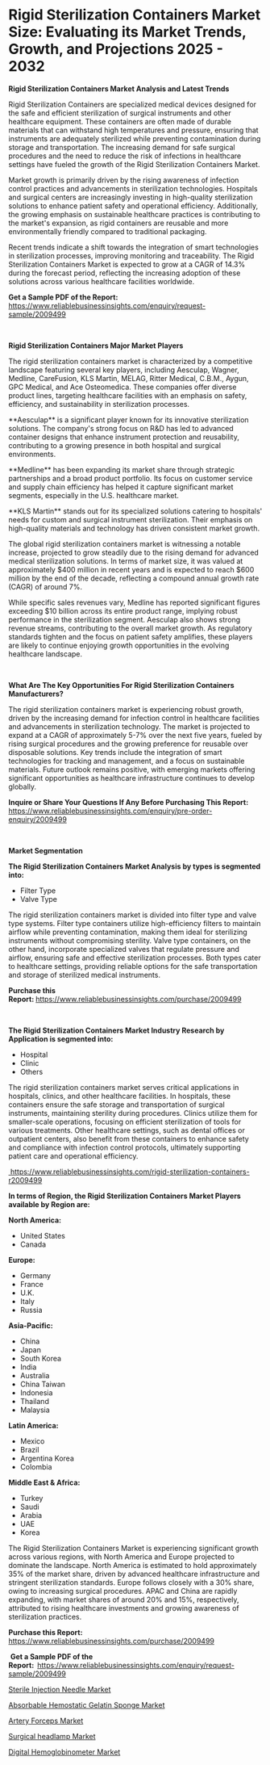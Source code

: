 <p><h1>Rigid Sterilization Containers Market Size: Evaluating its Market Trends, Growth, and Projections 2025 - 2032</h1></p><p><strong>Rigid Sterilization Containers Market Analysis and Latest Trends</strong></p>
<p><p>Rigid Sterilization Containers are specialized medical devices designed for the safe and efficient sterilization of surgical instruments and other healthcare equipment. These containers are often made of durable materials that can withstand high temperatures and pressure, ensuring that instruments are adequately sterilized while preventing contamination during storage and transportation. The increasing demand for safe surgical procedures and the need to reduce the risk of infections in healthcare settings have fueled the growth of the Rigid Sterilization Containers Market.</p><p>Market growth is primarily driven by the rising awareness of infection control practices and advancements in sterilization technologies. Hospitals and surgical centers are increasingly investing in high-quality sterilization solutions to enhance patient safety and operational efficiency. Additionally, the growing emphasis on sustainable healthcare practices is contributing to the market's expansion, as rigid containers are reusable and more environmentally friendly compared to traditional packaging.</p><p>Recent trends indicate a shift towards the integration of smart technologies in sterilization processes, improving monitoring and traceability. The Rigid Sterilization Containers Market is expected to grow at a CAGR of 14.3% during the forecast period, reflecting the increasing adoption of these solutions across various healthcare facilities worldwide.</p></p>
<p><strong>Get a Sample PDF of the Report:&nbsp;</strong> <a href="https://www.reliablebusinessinsights.com/enquiry/request-sample/2009499?utm_campaign=60&utm_medium=2&utm_source=Github&utm_content=ia&utm_term=04032025&utm_id=rigid-sterilization-containers">https://www.reliablebusinessinsights.com/enquiry/request-sample/2009499</a></p>
<p>&nbsp;</p>
<p><strong>Rigid Sterilization Containers Major Market Players</strong></p>
<p><p>The rigid sterilization containers market is characterized by a competitive landscape featuring several key players, including Aesculap, Wagner, Medline, CareFusion, KLS Martin, MELAG, Ritter Medical, C.B.M., Aygun, GPC Medical, and Ace Osteomedica. These companies offer diverse product lines, targeting healthcare facilities with an emphasis on safety, efficiency, and sustainability in sterilization processes.</p><p>**Aesculap** is a significant player known for its innovative sterilization solutions. The company's strong focus on R&D has led to advanced container designs that enhance instrument protection and reusability, contributing to a growing presence in both hospital and surgical environments.</p><p>**Medline** has been expanding its market share through strategic partnerships and a broad product portfolio. Its focus on customer service and supply chain efficiency has helped it capture significant market segments, especially in the U.S. healthcare market.</p><p>**KLS Martin** stands out for its specialized solutions catering to hospitals' needs for custom and surgical instrument sterilization. Their emphasis on high-quality materials and technology has driven consistent market growth.</p><p>The global rigid sterilization containers market is witnessing a notable increase, projected to grow steadily due to the rising demand for advanced medical sterilization solutions. In terms of market size, it was valued at approximately $400 million in recent years and is expected to reach $600 million by the end of the decade, reflecting a compound annual growth rate (CAGR) of around 7%.</p><p>While specific sales revenues vary, Medline has reported significant figures exceeding $10 billion across its entire product range, implying robust performance in the sterilization segment. Aesculap also shows strong revenue streams, contributing to the overall market growth. As regulatory standards tighten and the focus on patient safety amplifies, these players are likely to continue enjoying growth opportunities in the evolving healthcare landscape.</p></p>
<p>&nbsp;</p>
<p><strong>What Are The Key Opportunities For Rigid Sterilization Containers Manufacturers?</strong></p>
<p><p>The rigid sterilization containers market is experiencing robust growth, driven by the increasing demand for infection control in healthcare facilities and advancements in sterilization technology. The market is projected to expand at a CAGR of approximately 5-7% over the next five years, fueled by rising surgical procedures and the growing preference for reusable over disposable solutions. Key trends include the integration of smart technologies for tracking and management, and a focus on sustainable materials. Future outlook remains positive, with emerging markets offering significant opportunities as healthcare infrastructure continues to develop globally.</p></p>
<p><strong>Inquire or Share Your Questions If Any Before Purchasing This Report:</strong> <a href="https://www.reliablebusinessinsights.com/enquiry/pre-order-enquiry/2009499?utm_campaign=60&utm_medium=2&utm_source=Github&utm_content=ia&utm_term=04032025&utm_id=rigid-sterilization-containers">https://www.reliablebusinessinsights.com/enquiry/pre-order-enquiry/2009499</a></p>
<p>&nbsp;</p>
<p><strong>Market Segmentation</strong></p>
<p><strong>The Rigid Sterilization Containers Market Analysis by types is segmented into:</strong></p>
<p><ul><li>Filter Type</li><li>Valve Type</li></ul></p>
<p><p>The rigid sterilization containers market is divided into filter type and valve type systems. Filter type containers utilize high-efficiency filters to maintain airflow while preventing contamination, making them ideal for sterilizing instruments without compromising sterility. Valve type containers, on the other hand, incorporate specialized valves that regulate pressure and airflow, ensuring safe and effective sterilization processes. Both types cater to healthcare settings, providing reliable options for the safe transportation and storage of sterilized medical instruments.</p></p>
<p><strong>Purchase this Report:&nbsp;</strong><a href="https://www.reliablebusinessinsights.com/purchase/2009499?utm_campaign=60&utm_medium=2&utm_source=Github&utm_content=ia&utm_term=04032025&utm_id=rigid-sterilization-containers">https://www.reliablebusinessinsights.com/purchase/2009499</a></p>
<p>&nbsp;</p>
<p><strong>The Rigid Sterilization Containers Market Industry Research by Application is segmented into:</strong></p>
<p><ul><li>Hospital</li><li>Clinic</li><li>Others</li></ul></p>
<p><p>The rigid sterilization containers market serves critical applications in hospitals, clinics, and other healthcare facilities. In hospitals, these containers ensure the safe storage and transportation of surgical instruments, maintaining sterility during procedures. Clinics utilize them for smaller-scale operations, focusing on efficient sterilization of tools for various treatments. Other healthcare settings, such as dental offices or outpatient centers, also benefit from these containers to enhance safety and compliance with infection control protocols, ultimately supporting patient care and operational efficiency.</p></p>
<p><a href="https://www.reliablebusinessinsights.com/rigid-sterilization-containers-r2009499?utm_campaign=60&utm_medium=2&utm_source=Github&utm_content=ia&utm_term=04032025&utm_id=rigid-sterilization-containers">&nbsp;https://www.reliablebusinessinsights.com/rigid-sterilization-containers-r2009499</a></p>
<p><strong>In terms of Region, the Rigid Sterilization Containers Market Players available by Region are:</strong></p>
<p>
    <p> <strong> North America: </strong>
        <ul>
            <li>United States</li>
            <li>Canada</li>
        </ul>
        </p> 
    <p> <strong> Europe: </strong>
        <ul>
            <li>Germany</li>
            <li>France</li>
            <li>U.K.</li>
            <li>Italy</li>
            <li>Russia</li>
        </ul>
        </p> 
    <p> <strong> Asia-Pacific: </strong>
        <ul>
            <li>China</li>
            <li>Japan</li>
            <li>South Korea</li>
            <li>India</li>
            <li>Australia</li>
            <li>China Taiwan</li>
            <li>Indonesia</li>
            <li>Thailand</li>
            <li>Malaysia</li>
        </ul>
        </p> 
    <p> <strong> Latin America: </strong>
        <ul>
            <li>Mexico</li>
            <li>Brazil</li>
            <li>Argentina Korea</li>
            <li>Colombia</li>
        </ul>
        </p> 
    <p> <strong> Middle East & Africa: </strong>
        <ul>
            <li>Turkey</li>
            <li>Saudi</li>
            <li>Arabia</li>
            <li>UAE</li>
            <li>Korea</li>
        </ul>
    </p>
    </p>
<p><p>The Rigid Sterilization Containers Market is experiencing significant growth across various regions, with North America and Europe projected to dominate the landscape. North America is estimated to hold approximately 35% of the market share, driven by advanced healthcare infrastructure and stringent sterilization standards. Europe follows closely with a 30% share, owing to increasing surgical procedures. APAC and China are rapidly expanding, with market shares of around 20% and 15%, respectively, attributed to rising healthcare investments and growing awareness of sterilization practices.</p></p>
<p><strong>Purchase this Report: </strong><a href="https://www.reliablebusinessinsights.com/purchase/2009499?utm_campaign=60&utm_medium=2&utm_source=Github&utm_content=ia&utm_term=04032025&utm_id=rigid-sterilization-containers">https://www.reliablebusinessinsights.com/purchase/2009499</a></p>
<p>&nbsp;<strong>Get a Sample PDF of the Report:&nbsp;&nbsp;</strong><a href="https://www.reliablebusinessinsights.com/enquiry/request-sample/2009499?utm_campaign=60&utm_medium=2&utm_source=Github&utm_content=ia&utm_term=04032025&utm_id=rigid-sterilization-containers">https://www.reliablebusinessinsights.com/enquiry/request-sample/2009499</a></p>
<p><strong></strong></p>
<p><p><a href="https://github.com/mynaoanes/Market-Research-Report-List-1/blob/main/sterile-injection-needle-market.md?utm_campaign=60&utm_medium=2&utm_source=Github&utm_content=ia&utm_term=04032025&utm_id=rigid-sterilization-containers">Sterile Injection Needle Market</a></p><p><a href="https://github.com/supashcriana/Market-Research-Report-List-1/blob/main/absorbable-hemostatic-gelatin-sponge-market.md?utm_campaign=60&utm_medium=2&utm_source=Github&utm_content=ia&utm_term=04032025&utm_id=rigid-sterilization-containers">Absorbable Hemostatic Gelatin Sponge Market</a></p><p><a href="https://github.com/gasiorgary79/Market-Research-Report-List-1/blob/main/artery-forceps-market.md?utm_campaign=60&utm_medium=2&utm_source=Github&utm_content=ia&utm_term=04032025&utm_id=rigid-sterilization-containers">Artery Forceps Market</a></p><p><a href="https://github.com/vigatoimrene04/Market-Research-Report-List-1/blob/main/surgical-headlamp-market.md?utm_campaign=60&utm_medium=2&utm_source=Github&utm_content=ia&utm_term=04032025&utm_id=rigid-sterilization-containers">Surgical headlamp Market</a></p><p><a href="https://github.com/joubehobock75/Market-Research-Report-List-1/blob/main/digital-hemoglobinometer-market.md?utm_campaign=60&utm_medium=2&utm_source=Github&utm_content=ia&utm_term=04032025&utm_id=rigid-sterilization-containers">Digital Hemoglobinometer Market</a></p></p>